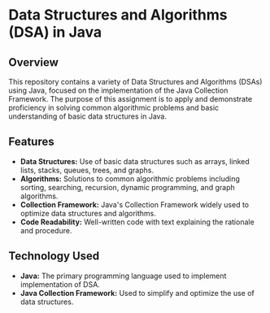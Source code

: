 # Data Structures and Algorithms (DSA) in Java

## Overview
This repository contains a variety of Data Structures and Algorithms (DSAs) using Java, focused on the implementation of the Java Collection Framework. The purpose of this assignment is to apply and demonstrate proficiency in solving common algorithmic problems and basic understanding of basic data structures in Java.

## Features
- **Data Structures:** Use of basic data structures such as arrays, linked lists, stacks, queues, trees, and graphs.
- **Algorithms:** Solutions to common algorithmic problems including sorting, searching, recursion, dynamic programming, and graph algorithms.
- **Collection Framework:** Java's Collection Framework widely used to optimize data structures and algorithms.
- **Code Readability:** Well-written code with text explaining the rationale and procedure.

## Technology Used
- **Java:** The primary programming language used to implement implementation of DSA.
- **Java Collection Framework:** Used to simplify and optimize the use of data structures.

